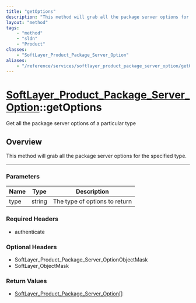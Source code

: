 ```yaml
---
title: "getOptions"
description: "This method will grab all the package server options for the specified type."
layout: "method"
tags:
    - "method"
    - "sldn"
    - "Product"
classes:
    - "SoftLayer_Product_Package_Server_Option"
aliases:
    - "/reference/services/softlayer_product_package_server_option/getOptions"
---
```

# [SoftLayer_Product_Package_Server_Option](/reference/services/SoftLayer_Product_Package_Server_Option)::getOptions

Get all the package server options of a particular type


## Overview 
This method will grab all the package server options for the specified type. 

-----

### Parameters 
|Name | Type | Description |
| --- | --- | --- |
|type| string| The type of options to return|


### Required Headers
* authenticate


### Optional Headers
* SoftLayer_Product_Package_Server_OptionObjectMask
* SoftLayer_ObjectMask

### Return Values
* <a href='/reference/datatypes/SoftLayer_Product_Package_Server_Option'>SoftLayer_Product_Package_Server_Option[] </a>




